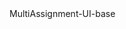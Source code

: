 <!DOCTYPE html>
<html lang="en-us">
  <head>
    <meta charset="utf-8">
    <meta http-equiv="Content-Type" content="text/html; charset=utf-8">
    <title>Unity WebGL Player | MultiAssignment-UI-base</title>
    <link rel="shortcut icon" href="Builds/TemplateData/favicon.ico">
    <link rel="stylesheet" href="Builds/TemplateData/style.css">
    <script src="Builds/TemplateData/UnityProgress.js"></script>
    <script src="Builds/Build/UnityLoader.js"></script>
    <script>
      var unityInstance = UnityLoader.instantiate("unityContainer", "Builds/Build/Builds.json", {onProgress: UnityProgress});
    </script>
  </head>
  <body>
    <div class="webgl-content">
      <div id="unityContainer" style="width: 960px; height: 600px"></div>
      <div class="footer">
        <div class="webgl-logo"></div>
        <div class="fullscreen" onclick="unityInstance.SetFullscreen(1)"></div>
        <div class="title">MultiAssignment-UI-base</div>
      </div>
    </div>
  </body>
</html>

